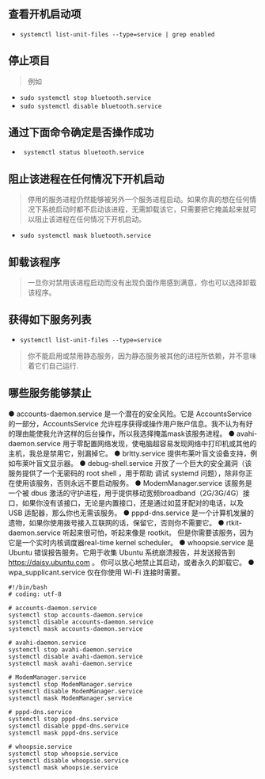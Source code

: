 ## 查看开机启动项
+ `systemctl list-unit-files --type=service | grep enabled`

## 停止项目
> 例如
+ `sudo systemctl stop bluetooth.service`
+ `sudo systemctl disable bluetooth.service`

## 通过下面命令确定是否操作成功
+ ` systemctl status bluetooth.service`

## 阻止该进程在任何情况下开机启动
> 停用的服务进程仍然能够被另外一个服务进程启动。如果你真的想在任何情况下系统启动时都不启动该进程，无需卸载该它，只需要把它掩盖起来就可以阻止该进程在任何情况下开机启动。

+ `sudo systemctl mask bluetooth.service`

## 卸载该程序
> 一旦你对禁用该进程启动而没有出现负面作用感到满意，你也可以选择卸载该程序。

## 获得如下服务列表
+ `systemctl list-unit-files --type=service`
> 你不能启用或禁用静态服务，因为静态服务被其他的进程所依赖，并不意味着它们自己运行.

## 哪些服务能够禁止
  ● accounts-daemon.service 是一个潜在的安全风险。它是 AccountsService 的一部分，AccountsService 允许程序获得或操作用户账户信息。我不认为有好的理由能使我允许这样的后台操作，所以我选择掩盖mask该服务进程。
  ● avahi-daemon.service 用于零配置网络发现，使电脑超容易发现网络中打印机或其他的主机，我总是禁用它，别漏掉它。
  ● brltty.service 提供布莱叶盲文设备支持，例如布莱叶盲文显示器。
  ● debug-shell.service 开放了一个巨大的安全漏洞（该服务提供了一个无密码的 root shell ，用于帮助 调试 systemd 问题），除非你正在使用该服务，否则永远不要启动服务。
  ● ModemManager.service 该服务是一个被 dbus 激活的守护进程，用于提供移动宽频broadband（2G/3G/4G）接口，如果你没有该接口，无论是内置接口，还是通过如蓝牙配对的电话，以及 USB 适配器，那么你也无需该服务。
  ● pppd-dns.service 是一个计算机发展的遗物，如果你使用拨号接入互联网的话，保留它，否则你不需要它。
  ● rtkit-daemon.service 听起来很可怕，听起来像是 rootkit。 但是你需要该服务，因为它是一个实时内核调度器real-time kernel scheduler。
  ● whoopsie.service 是 Ubuntu 错误报告服务。它用于收集 Ubuntu 系统崩溃报告，并发送报告到 https://daisy.ubuntu.com 。 你可以放心地禁止其启动，或者永久的卸载它。
  ● wpa_supplicant.service 仅在你使用 Wi-Fi 连接时需要。
  
```
#!/bin/bash
# coding: utf-8

# accounts-daemon.service
systemctl stop accounts-daemon.service
systemctl disable accounts-daemon.service
systemctl mask accounts-daemon.service

# avahi-daemon.service
systemctl stop avahi-daemon.service
systemctl disable avahi-daemon.service
systemctl mask avahi-daemon.service

# ModemManager.service
systemctl stop ModemManager.service
systemctl disable ModemManager.service
systemctl mask ModemManager.service

# pppd-dns.service
systemctl stop pppd-dns.service
systemctl disable pppd-dns.service
systemctl mask pppd-dns.service

# whoopsie.service
systemctl stop whoopsie.service
systemctl disable whoopsie.service
systemctl mask whoopsie.service

```
